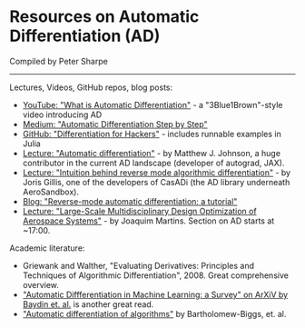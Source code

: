 # Resources on Automatic Differentiation (AD)

Compiled by Peter Sharpe

-----

Lectures, Videos, GitHub repos, blog posts:

* [YouTube: "What is Automatic Differentiation"](https://www.youtube.com/watch?v=wG_nF1awSSY) - a "3Blue1Brown"-style video introducing AD
* [Medium: "Automatic Differentiation Step by Step"](https://marksaroufim.medium.com/automatic-differentiation-step-by-step-24240f97a6e6)
* [GitHub: "Differentiation for Hackers"](https://github.com/MikeInnes/diff-zoo) - includes runnable examples in Julia
* [Lecture: "Automatic differentiation"](http://videolectures.net/deeplearning2017_johnson_automatic_differentiation/) - by Matthew J. Johnson, a huge contributor in the current AD landscape (developer of autograd, JAX).
* [Lecture: "Intuition behind reverse mode algorithmic differentiation"](https://youtu.be/twTIGuVhKbQ) - by Joris Gillis, one of the developers of CasADi (the AD library underneath AeroSandbox).
* [Blog: "Reverse-mode automatic differentiation: a tutorial"](https://rufflewind.com/2016-12-30/reverse-mode-automatic-differentiation)
* [Lecture: "Large-Scale Multidisciplinary Design Optimization of Aerospace Systems"](https://www.pathlms.com/siam/courses/479/sections/678/thumbnail_video_presentations/5169) - by Joaquim Martins. Section on AD starts at ~17:00.

Academic literature:

* Griewank and Walther, "Evaluating Derivatives: Principles and Techniques of Algorithmic Differentiation", 2008. Great comprehensive overview.
* ["Automatic Diffferentiation in Machine Learning: a Survey" on ArXiV by Baydin et. al.](https://arxiv.org/abs/1502.05767) is another great read.
* ["Automatic differentiation of algorithms"](https://www.sciencedirect.com/science/article/pii/S0377042700004222?via%3Dihub) by Bartholomew-Biggs, et. al.
